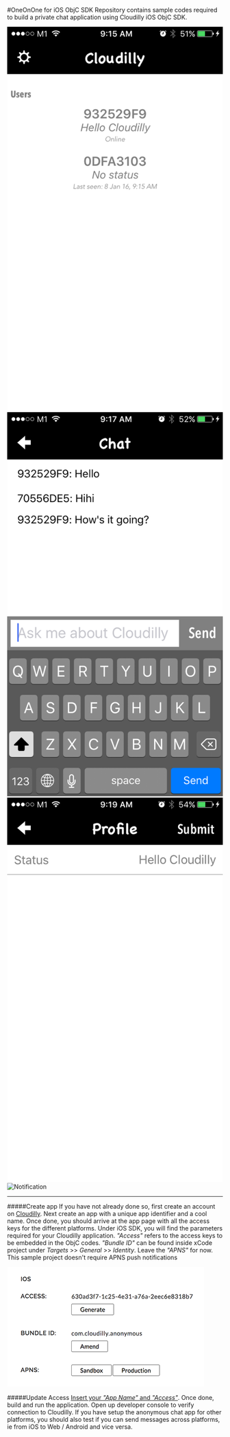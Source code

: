 #OneOnOne for iOS ObjC SDK
Repository contains sample codes required to build a private chat application using Cloudilly iOS ObjC SDK.

![Public](https://github.com/Cloudilly/Images/blob/master/oneonone_public.PNG)
![Chat](https://github.com/Cloudilly/Images/blob/master/oneonone_chat.png)
![Profile](https://github.com/Cloudilly/Images/blob/master/oneonone_profile.png)
![Notification](https://github.com/Cloudilly/Images/blob/master/oneonone_notification.png)

---

#####Create app
If you have not already done so, first create an account on [Cloudilly](https://cloudilly.com). Next create an app with a unique app identifier and a cool name. Once done, you should arrive at the app page with all the access keys for the different platforms. Under iOS SDK, you will find the parameters required for your Cloudilly application. _"Access"_ refers to the access keys to be embedded in the ObjC codes. _"Bundle ID"_ can be found inside xCode project under _Targets_ >> _General_ >> _Identity_. Leave the _"APNS"_ for now. This sample project doesn't require APNS push notifications

![iOS Console](https://github.com/cloudilly/images/blob/master/ios_console.png)

#####Update Access
[Insert your _"App Name"_ and _"Access"_](../../blob/master/anonymous/ViewController.m#L21-L22). Once done, build and run the application. Open up developer console to verify connection to Cloudilly. If you have setup the anonymous chat app for other platforms, you should also test if you can send messages across platforms, ie from iOS to Web / Android and vice versa.
